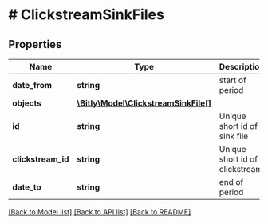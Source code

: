# # ClickstreamSinkFiles

## Properties

Name | Type | Description | Notes
------------ | ------------- | ------------- | -------------
**date_from** | **string** | start of period | [optional]
**objects** | [**\Bitly\Model\ClickstreamSinkFile[]**](ClickstreamSinkFile.md) |  | [optional]
**id** | **string** | Unique short id of sink file | [optional]
**clickstream_id** | **string** | Unique short id of clickstream | [optional]
**date_to** | **string** | end of period | [optional]

[[Back to Model list]](../../README.md#models) [[Back to API list]](../../README.md#endpoints) [[Back to README]](../../README.md)
